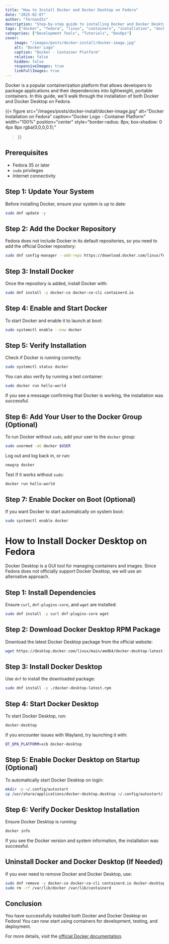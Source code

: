 ```yaml
---
title: "How to Install Docker and Docker Desktop on Fedora"
date: "2025-02-07"
author: "fernand3z"
description: "Step-by-step guide to installing Docker and Docker Desktop on Fedora."
tags: ["docker", "fedora", "linux", "containers", "installation", "docker-desktop", "devops"]
categories: ["Development Tools", "Tutorials", "DevOps"]
cover:
    image: "/images/posts/docker-install/docker-image.jpg"
    alt: "Docker Logo"
    caption: "Docker - Container Platform"
    relative: false
    hidden: false
    responsiveImages: true
    linkFullImages: true
---
```


Docker is a popular containerization platform that allows developers to package applications and their dependencies into lightweight, portable containers. In this guide, we'll walk through the installation of both Docker and Docker Desktop on Fedora.

{{< figure
    src="/images/posts/docker-install/docker-image.jpg"
    alt="Docker Installation on Fedora"
    caption="Docker Logo - Container Platform"
    width="100%"
    position="center"
    style="border-radius: 8px; box-shadow: 0 4px 8px rgba(0,0,0,0.1);"
>}}

## Prerequisites
- Fedora 35 or later
- `sudo` privileges
- Internet connectivity

## Step 1: Update Your System
Before installing Docker, ensure your system is up to date:
```sh
sudo dnf update -y
```

## Step 2: Add the Docker Repository
Fedora does not include Docker in its default repositories, so you need to add the official Docker repository:
```sh
sudo dnf config-manager --add-repo https://download.docker.com/linux/fedora/docker-ce.repo
```

## Step 3: Install Docker
Once the repository is added, install Docker with:
```sh
sudo dnf install -y docker-ce docker-ce-cli containerd.io
```

## Step 4: Enable and Start Docker
To start Docker and enable it to launch at boot:
```sh
sudo systemctl enable --now docker
```

## Step 5: Verify Installation
Check if Docker is running correctly:
```sh
sudo systemctl status docker
```
You can also verify by running a test container:
```sh
sudo docker run hello-world
```
If you see a message confirming that Docker is working, the installation was successful.

## Step 6: Add Your User to the Docker Group (Optional)
To run Docker without `sudo`, add your user to the `docker` group:
```sh
sudo usermod -aG docker $USER
```
Log out and log back in, or run:
```sh
newgrp docker
```
Test if it works without `sudo`:
```sh
docker run hello-world
```

## Step 7: Enable Docker on Boot (Optional)
If you want Docker to start automatically on system boot:
```sh
sudo systemctl enable docker
```

# How to Install Docker Desktop on Fedora

Docker Desktop is a GUI tool for managing containers and images. Since Fedora does not officially support Docker Desktop, we will use an alternative approach.

## Step 1: Install Dependencies
Ensure `curl`, `dnf-plugins-core`, and `wget` are installed:
```sh
sudo dnf install -y curl dnf-plugins-core wget
```

## Step 2: Download Docker Desktop RPM Package
Download the latest Docker Desktop package from the official website:
```sh
wget https://desktop.docker.com/linux/main/amd64/docker-desktop-latest.rpm
```

## Step 3: Install Docker Desktop
Use `dnf` to install the downloaded package:
```sh
sudo dnf install -y ./docker-desktop-latest.rpm
```

## Step 4: Start Docker Desktop
To start Docker Desktop, run:
```sh
docker-desktop
```

If you encounter issues with Wayland, try launching it with:
```sh
QT_QPA_PLATFORM=xcb docker-desktop
```

## Step 5: Enable Docker Desktop on Startup (Optional)
To automatically start Docker Desktop on login:
```sh
mkdir -p ~/.config/autostart
cp /usr/share/applications/docker-desktop.desktop ~/.config/autostart/
```

## Step 6: Verify Docker Desktop Installation
Ensure Docker Desktop is running:
```sh
docker info
```
If you see the Docker version and system information, the installation was successful.

## Uninstall Docker and Docker Desktop (If Needed)
If you ever need to remove Docker and Docker Desktop, use:
```sh
sudo dnf remove -y docker-ce docker-ce-cli containerd.io docker-desktop
sudo rm -rf /var/lib/docker /var/lib/containerd
```

## Conclusion
You have successfully installed both Docker and Docker Desktop on Fedora! You can now start using containers for development, testing, and deployment.

For more details, visit the [official Docker documentation](https://docs.docker.com/engine/install/fedora/). 